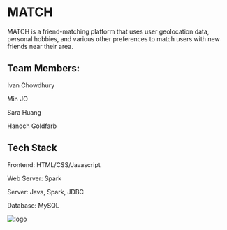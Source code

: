 # MATCH

MATCH is a friend-matching platform that uses user geolocation data, personal hobbies, and various other preferences to match users with new friends near their area.

## Team Members:
Ivan Chowdhury

Min JO

Sara Huang

Hanoch Goldfarb

## Tech Stack
Frontend: HTML/CSS/Javascript

Web Server: Spark 

Server: Java, Spark, JDBC

Database: MySQL

![logo](https://cdn.pixabay.com/photo/2017/09/02/04/35/fire-2706299_960_720.jpg)
